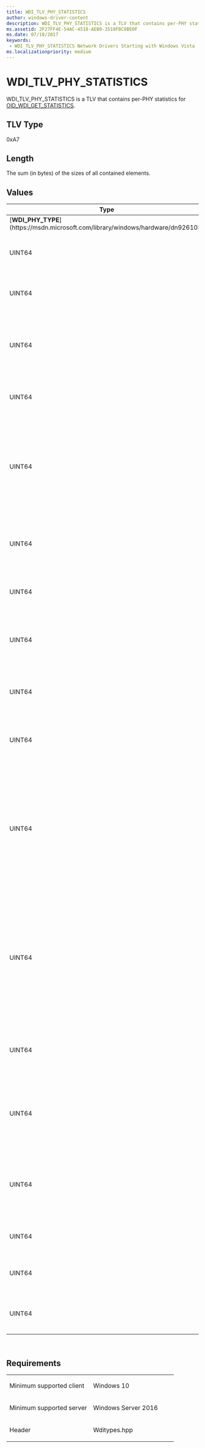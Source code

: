 ```yaml
---
title: WDI_TLV_PHY_STATISTICS
author: windows-driver-content
description: WDI_TLV_PHY_STATISTICS is a TLV that contains per-PHY statistics for OID_WDI_GET_STATISTICS.
ms.assetid: 2F27FF4E-54AC-4518-AEB0-3518FBC8BE0F
ms.date: 07/18/2017 
keywords:
 - WDI_TLV_PHY_STATISTICS Network Drivers Starting with Windows Vista
ms.localizationpriority: medium
---
```


# WDI\_TLV\_PHY\_STATISTICS


WDI\_TLV\_PHY\_STATISTICS is a TLV that contains per-PHY statistics for [OID\_WDI\_GET\_STATISTICS](https://msdn.microsoft.com/library/windows/hardware/dn925850).

## TLV Type


0xA7

## Length


The sum (in bytes) of the sizes of all contained elements.

## Values


<table>
<colgroup>
<col width="50%" />
<col width="50%" />
</colgroup>
<thead>
<tr class="header">
<th>Type</th>
<th>Description</th>
</tr>
</thead>
<tbody>
<tr class="odd">
<td>[<strong>WDI_PHY_TYPE</strong>](https://msdn.microsoft.com/library/windows/hardware/dn926105)</td>
<td>The type for this PHY.</td>
</tr>
<tr class="even">
<td>UINT64</td>
<td>The number of MSDU packets and MMPDU frames that the IEEE PHY layer of the 802.11 station has successfully transmitted.</td>
</tr>
<tr class="odd">
<td>UINT64</td>
<td>The number of multicast or broadcast MSDU packets and MMPDU frames that the IEEE PHY layer of the 802.11 station has successfully transmitted.</td>
</tr>
<tr class="even">
<td>UINT64</td>
<td>The number of MSDU packets and MMPDU frames that the 802.11 station failed to transmit after exceeding the retry limits defined by the 802.11 IEEE dot11ShortRetryLimit or dot11LongRetryLimit MIB counters.</td>
</tr>
<tr class="odd">
<td>UINT64</td>
<td>The number of MSDU packets and MMPDU frames that the 802.11 station successfully transmitted after one or more attempts.</td>
</tr>
<tr class="even">
<td>UINT64</td>
<td>The number of MSDU packets and MMPDU frames that the 802.11 station successfully transmitted after more than one retransmission attempts.
<p>For MSDU packets, the port must increment this counter for each packet that was transmitted successfully after one or more of its MPDU fragments required retransmission.</p></td>
</tr>
<tr class="odd">
<td>UINT64</td>
<td>The number of MSDU packets and MMPDU frames that the 802.11 station failed to transmit because of a timeout as defined by the IEEE 802.11 dot11MaxTransmitMSDULifetime MIB object.</td>
</tr>
<tr class="even">
<td>UINT64</td>
<td>The number of MPDU frames that the 802.11 station transmitted and acknowledged through a received 802.11 ACK frame.</td>
</tr>
<tr class="odd">
<td>UINT64</td>
<td>The number of times that the 802.11 station received a Clear To Send (CTS) frame in response to a Request To Send (RTS) frame. If this cannot be maintained per port, it can be maintained per channel.</td>
</tr>
<tr class="even">
<td>UINT64</td>
<td>The number of times that the 802.11 station did not receive a CTS frame in response to an RTS frame. If this cannot be maintained per port, it can be maintained per channel.</td>
</tr>
<tr class="odd">
<td>UINT64</td>
<td>The number of times that the 802.11 station expected and did not receive an Acknowledgment (ACK) frame. If this cannot be maintained per port, it can be maintained per channel.</td>
</tr>
<tr class="even">
<td>UINT64</td>
<td>The number of MSDU packets and MMPDU frames that the 802.11 station has successfully received.
<p>For MSDU packets, the port must increment this counter for each packet whose MPDU fragments were received and passed frame check sequence (FCS) verification and replay detection. The port must increment this member regardless of whether the received MSDU packet or MPDU fragment fail MAC-layer cipher decryption.</p></td>
</tr>
<tr class="odd">
<td>UINT64</td>
<td>The number of multicast or broadcast MSDU packets and MMPDU frames that the 802.11 station has successfully received.
<p>For MSDU packets, the port must increment this counter for each packet whose MPDU fragments were received and passed FCS verification and replay detection. The port must increment this member regardless of whether the received MSDU packet or MPDU fragment fail MAC-layer cipher decryption.</p></td>
</tr>
<tr class="even">
<td>UINT64</td>
<td>The number of MSDU packets or MMPDU frames received by the 802.11 station when a promiscuous packet filter is enabled. If this cannot be maintained per port, it can be maintained per channel.</td>
</tr>
<tr class="odd">
<td>UINT64</td>
<td>The number if MSDU packets and MMPDU frames that the 802.11 station discarded because of a timeout as defined by the IEEE 802.11 dot11MaxReceiveLifetime MIB object. If this cannot be maintained per port, it can be maintained per channel.</td>
</tr>
<tr class="even">
<td>UINT64</td>
<td>The number of duplicate MPDU frames that the 802.11 station received. The 802.11 station determines duplicate frames through the Sequence Control field of the 802.11 MAC header. If this cannot be maintained per port, it can be maintained per channel.</td>
</tr>
<tr class="odd">
<td>UINT64</td>
<td>The number of MPDU frames received by the 802.11 station for MSDU packets or MMPDU frames.</td>
</tr>
<tr class="even">
<td>UINT64</td>
<td>The number of MPDU frames received by the 802.11 station for MSDU packets or MMPDU frames when a promiscuous packet filter was enabled.</td>
</tr>
<tr class="odd">
<td>UINT64</td>
<td>The number of MPDU frames that the 802.11 station received with FCS errors. If this cannot be maintained per port, it can be maintained per channel.</td>
</tr>
</tbody>
</table>

 

Requirements
------------

<table>
<colgroup>
<col width="50%" />
<col width="50%" />
</colgroup>
<tbody>
<tr class="odd">
<td><p>Minimum supported client</p></td>
<td><p>Windows 10</p></td>
</tr>
<tr class="even">
<td><p>Minimum supported server</p></td>
<td><p>Windows Server 2016</p></td>
</tr>
<tr class="odd">
<td><p>Header</p></td>
<td>Wditypes.hpp</td>
</tr>
</tbody>
</table>

 

 




